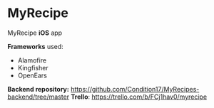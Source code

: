 # MyRecipe
MyRecipe **iOS** app

**Frameworks** used:
- Alamofire
- Kingfisher
- OpenEars

**Backend repository:** https://github.com/Condition17/MyRecipes-backend/tree/master
**Trello**: https://trello.com/b/FCj1hav0/myrecipe
